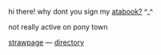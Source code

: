 hi there! why dont you sign my [atabook?](kyubao.atabook.org) ^_^

not really active on pony town

[strawpage](https://2tym.straw.page/) — [directory](https://insufferableprickhead.straw.page/)


